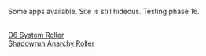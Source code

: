 Some apps available. Site is still hideous. Testing phase 16.

<br /><a href="/d6-system-roller/d6-system-roller.html">D6 System Roller</a>
<br /><a href="/anarchy-roller/anarchy-roller.html">Shadowrun Anarchy Roller</a>